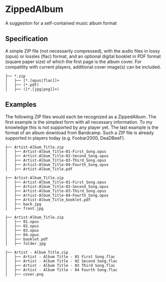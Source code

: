 # ZippedAlbum
A suggestion for a self-contained music album format

## Specification
A simple ZIP file (not necessarily compressed), with the audio files in lossy (opus) or lossles (flac) format, and an optional digital booklet in PDF format (square paper size) of which the first page is the album cover. For compatility with current players, additional cover image(s) can be included.

```
├── *.zip
│   ├── [*.[opus|flac]]+
│   ├── (*.pdf)
│   ├── ([*.[jpg|png]]+)
```

## Examples
The following ZIP files would each be recognized as a ZippedAlbum. The first example is the simplest form with all necessary information. To my knowledge this is not supported by any player yet. The last example is the format of an album download from Bandcamp. Such a ZIP file is already supported in players today (e.g. Foobar2000, DeaDBeeF). 

```
├── Artist-Album_Title.zip
│   ├── Artist-Album_Title-01-First_Song.opus
│   ├── Artist-Album_Title-02-Second_Song.opus
│   ├── Artist-Album_Title-03-Third_Song.opus
│   ├── Artist-Album_Title-04-Fourth_Song.opus
│   ├── Artist-Album_Title.pdf
```

```
├── Artist-Album_Title.zip
│   ├── Artist-Album_Title-01-First_Song.opus
│   ├── Artist-Album_Title-02-Second_Song.opus
│   ├── Artist-Album_Title-03-Third_Song.opus
│   ├── Artist-Album_Title-04-Fourth_Song.opus
│   ├── Artist-Album_Title_booklet.pdf
│   ├── back.jpg
│   ├── front.jpg
```

```
├── Artist-Album_Title.zip
│   ├── 01.opus
│   ├── 02.opus
│   ├── 03.opus
│   ├── 04.opus
│   ├── booklet.pdf
│   ├── folder.jpg
```

```
├── Artist - Album Title.zip
│   ├── Artist - Album Title - 01 First Song.flac
│   ├── Artist - Album Title - 02 Second Song.flac
│   ├── Artist - Album Title - 03 Third Song.flac
│   ├── Artist - Album Title - 04 Fourth Song.flac
│   ├── cover.png
```
